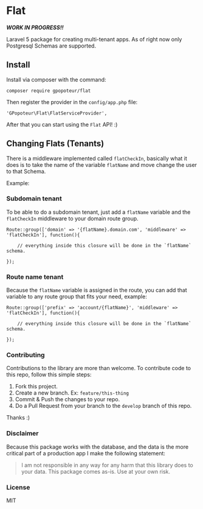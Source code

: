 # Flat

***WORK IN PROGRESS!!***

Laravel 5 package for creating multi-tenant apps. As of right now only Postgresql Schemas are supported.

## Install

Install via composer with the command:

    composer require gpopoteur/flat

Then register the provider in the `config/app.php` file:

    'GPopoteur\Flat\FlatServiceProvider',

After that you can start using the `Flat` API! :)

## Changing Flats (Tenants)

There is a middleware implemented called `flatCheckIn`, basically what it does is to take the name of the variable `flatName` and move change the user to that Schema.

Example:

### Subdomain tenant

To be able to do a subdomain tenant, just add a `flatName` variable and the `flatCheckIn` middleware to your domain route group.

    Route::group(['domain' => '{flatName}.domain.com', 'middleware' => 'flatCheckIn'], function(){

        // everything inside this closure will be done in the `flatName` schema.

    });

### Route name tenant

Because the `flatName` variable is assigned in the route, you can add that variable to any route group that fits your need, example:

    Route::group(['prefix' => 'account/{flatName}', 'middleware' => 'flatCheckIn'], function(){

        // everything inside this closure will be done in the `flatName` schema.

    });

### Contributing

Contributions to the library are more than welcome. To contribute code to this repo, follow this simple steps:

1. Fork this project.
2. Create a new branch. Ex: `feature/this-thing`
3. Commit & Push the changes to your repo.
4. Do a Pull Request from your branch to the `develop` branch of this repo.

Thanks :)

### Disclaimer

Because this package works with the database, and the data is the more critical part of a production app I make the following statement: 

> I am not responsible in any way for any harm that this library does to your data. This package comes as-is. Use at your own risk.

### License

MIT